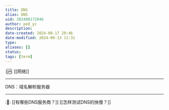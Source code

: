 ```yaml
---
title: DNS
alias: DNS
uid: 202408172046
author: ped_yc
description: 
date-created: 2024-08-17 20:46
date-modified: 2024-09-13 11:31
type: 
aliases: []
status: 
tags: [term]
---
```


::up::
[[网络]]

---

DNS：域名解析服务器

---

::link::
[[有哪些DNS服务商？]]
[[怎样测试DNS的快慢？]]
